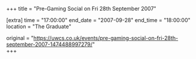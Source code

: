 +++
title = "Pre-Gaming Social on Fri 28th September 2007"

[extra]
time = "17:00:00"
end_date = "2007-09-28"
end_time = "18:00:00"
location = "The Graduate"

original = "https://uwcs.co.uk/events/pre-gaming-social-on-fri-28th-september-2007-1474488997279/"    
+++



